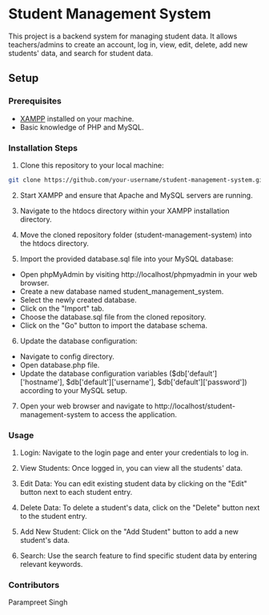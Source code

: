 # Student Management System

This project is a backend system for managing student data. It allows teachers/admins to create an account, log in, view, edit, delete, add new students' data, and search for student data.

## Setup

### Prerequisites

- [XAMPP](https://www.apachefriends.org/index.html) installed on your machine.
- Basic knowledge of PHP and MySQL.

### Installation Steps

1. Clone this repository to your local machine:

```bash
git clone https://github.com/your-username/student-management-system.git
```

2. Start XAMPP and ensure that Apache and MySQL servers are running.

3. Navigate to the htdocs directory within your XAMPP installation directory.

4. Move the cloned repository folder (student-management-system) into the htdocs directory.

5. Import the provided database.sql file into your MySQL database:
- Open phpMyAdmin by visiting http://localhost/phpmyadmin in your web browser.
- Create a new database named student_management_system.
- Select the newly created database.
- Click on the "Import" tab.
- Choose the database.sql file from the cloned repository.
- Click on the "Go" button to import the database schema.

6. Update the database configuration:

- Navigate to config directory.
- Open database.php file.
- Update the database configuration variables ($db['default']['hostname'], $db['default']['username'], $db['default']['password']) according to your MySQL setup.

7. Open your web browser and navigate to http://localhost/student-management-system to access the application.

### Usage
1. Login: Navigate to the login page and enter your credentials to log in.

2. View Students: Once logged in, you can view all the students' data.

3. Edit Data: You can edit existing student data by clicking on the "Edit" button next to each student entry.

4. Delete Data: To delete a student's data, click on the "Delete" button next to the student entry.

5. Add New Student: Click on the "Add Student" button to add a new student's data.

6. Search: Use the search feature to find specific student data by entering relevant keywords.

### Contributors
Parampreet Singh
